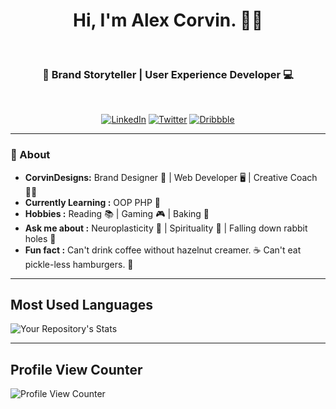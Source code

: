 
<h1 align="center"> Hi, I'm Alex Corvin. 👨‍💻 </h1>    

<h3 align="center">  📙 Brand Storyteller | User Experience Developer 💻</h3> <br>

<p align="center">
<a href="https://www.linkedin.com/in/alexander-corvin/"><img alt="LinkedIn" src="https://img.shields.io/badge/AlexCorvin-0077B5?style=for-the-badge&logo=linkedin&logoColor=white&link=https://www.linkedin.com/in/alexander-corvin/"></a>
<a href="https://twitter.com/CorvinDesigns"><img alt="Twitter" src="https://img.shields.io/badge/CorvinDesigns-1DA1F2?style=for-the-badge&logo=twitter&logoColor=white&link=https://twitter.com/CorvinDesigns"></a>
<a href="https://dribbble.com/corvindesigns"><img alt="Dribbble" src="https://img.shields.io/badge/CorvinDesigns-EA4C89?style=for-the-badge&logo=dribbble&logoColor=white&link=https://dribbble.com/corvindesigns"></a>
</p>

---------------------------------------------------------------------------------------------------------------------------------------------------------------------------------
### 🤠 About
-  **CorvinDesigns:**  Brand Designer 🎨 | Web Developer 🖥️ | Creative Coach 🧑‍🏫
-  **Currently Learning :** OOP PHP :elephant:	
-  **Hobbies :** Reading :books: | Gaming :video_game: | Baking :pie: 
-  **Ask me about :** Neuroplasticity 🧠 | Spirituality :seedling: | Falling down rabbit holes :rabbit:
-  **Fun fact :** Can't drink coffee without hazelnut creamer. :coffee: Can't eat pickle-less hamburgers. 🥒

---------------------------------------------------------------------------------------------------------------------------------------------------------------------------------

## Most Used Languages
![Your Repository's Stats](https://github-readme-stats.vercel.app/api/top-langs/?username=acorvin&theme=blue-green)

---------------------------------------------------------------------------------------------------------------------------------------------------------------------------------

## Profile View Counter
![Profile View Counter](https://komarev.com/ghpvc/?username=acorvin)



<!--
**acorvin/acorvin** is a ✨ _special_ ✨ repository because its `README.md` (this file) appears on your GitHub profile.

Here are some ideas to get you started:

- 🔭 I’m currently working on ...
- 🌱 I’m currently learning ...
- 👯 I’m looking to collaborate on ...
- 🤔 I’m looking for help with ...
- 💬 Ask me about ...
- 📫 How to reach me: ...
- 😄 Pronouns: ...
- ⚡ Fun fact: ...
-->

